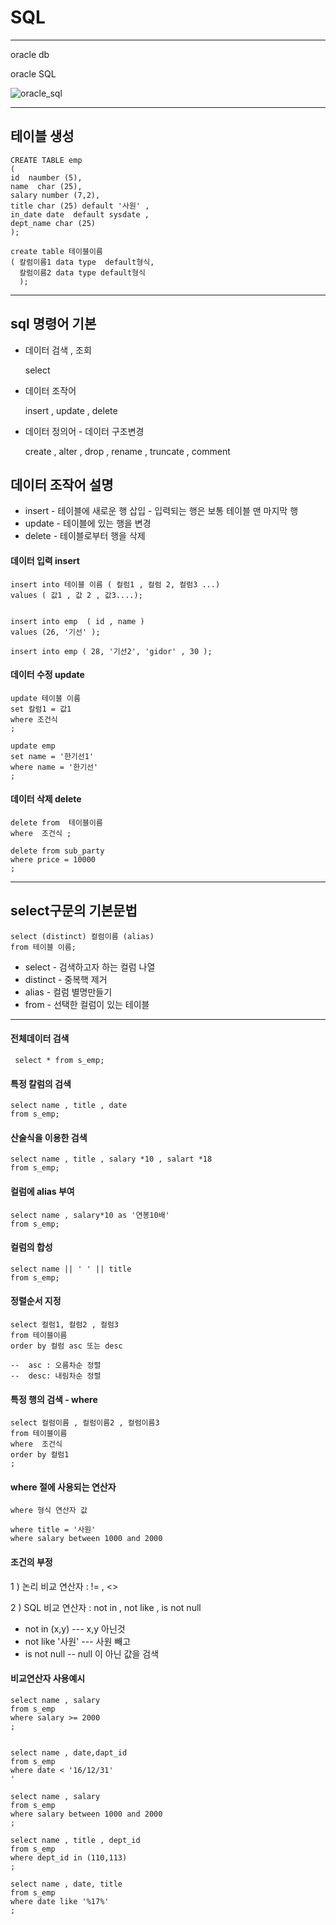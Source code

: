 # SQL

-----

oracle db

oracle SQL

![oracle_sql](https://user-images.githubusercontent.com/86302876/233829801-29ff8684-0623-4e67-8595-22a399f365d5.jpg )

-----------


## 테이블 생성 

    CREATE TABLE emp
    ( 
    id  naumber (5),
    name  char (25),
    salary number (7,2),
    title char (25) default '사원' ,
    in_date date  default sysdate ,
    dept_name char (25)
    );
    
    create table 테이블이름
    ( 칼럼이름1 data type  default형식,
      칼럼이름2 data type default형식
      );
      

------------------

## sql 명령어 기본

* 데이터 검색 , 조회

   select
 
* 데이터 조작어 
 
   insert , update , delete
 
* 데이터 정의어 - 데이터 구조변경
  
  create , alter , drop , rename , truncate , comment
  
## 데이터 조작어 설명
  
  * insert - 테이블에 새로운 행 삽입  -  입력되는 행은 보통 테이블 맨 마지막 행
  * update - 테이블에 있는 행을 변경
  * delete - 테이블로부터 행을 삭제

#### 데이터 입력 insert

    insert into 테이블 이름 ( 컬럼1 , 컬럼 2, 컬럼3 ...)
    values ( 값1 , 값 2 , 값3....);
      
    
    insert into emp  ( id , name )
    values (26, '기선' );
    
    insert into emp ( 28, '기선2', 'gidor' , 30 );
    
#### 데이터 수정 update

    update 테이블 이름
    set 칼럼1 = 값1 
    where 조건식
    ;
    
    update emp
    set name = '한기선1'
    where name = '한기선'
    ;
    
#### 데이터 삭제 delete

    delete from  테이블이름
    where  조건식 ;
    
    delete from sub_party
    where price = 10000 
    ;
    
--------   
    
## select구문의 기본문법

    select (distinct) 컬럼이름 (alias)
    from 테이블 이름;
 
* select - 검색하고자 하는 컬럼 나열
* distinct - 중복핵 제거
* alias - 컬럼 별명만들기
* from  - 선택한 컬럼이 있는 테이블

---


#### 전체데이터 검색
     select * from s_emp;

#### 특정 칼럼의 검색
    select name , title , date 
    from s_emp;
    
#### 산술식을 이용한 검색
    select name , title , salary *10 , salart *18
    from s_emp;
    
#### 컬럼에 alias 부여
    select name , salary*10 as '연봉10배'
    from s_emp;

#### 컬럼의 합성
    select name || ' ' || title
    from s_emp;
    
#### 정렬순서 지정
    select 컬럼1, 컬럼2 , 컬럼3
    from 테이블이름
    order by 컬럼 asc 또는 desc
    
    --  asc : 오름차순 정렬
    --  desc: 내림차순 정렬
        
#### 특정 행의 검색 - where
    select 컬럼이름 , 컬럼이름2 , 컬럼이름3 
    from 테이블이름
    where  조건식
    order by 컬럼1
    ;
    
#### where 절에 사용되는 연산자
    where 형식 연산자 값
    
    where title = '사원'
    where salary between 1000 and 2000
    
#### 조건의 부정

1 ) 논리 비교 연산자  :  !=  , <>

2 ) SQL 비교 연산자 : not in , not like , is not null 
* not in (x,y)  --- x,y 아닌것
* not like '사원' --- 사원 빼고
* is not null -- null 이 아닌 값을 검색
    
#### 비교연산자 사용예시 
    
    select name , salary
    from s_emp
    where salary >= 2000
    ;
    
    
    select name , date,dapt_id
    from s_emp
    where date < '16/12/31'
    '
    
    select name , salary 
    from s_emp
    where salary between 1000 and 2000
    ;
    
    select name , title , dept_id
    from s_emp
    where dept_id in (110,113)
    ;
    
    select name , date, title
    from s_emp
    where date like '%17%'
    ;
